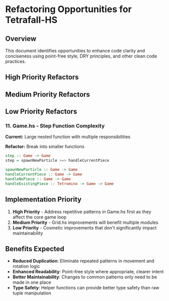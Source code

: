 # Refactoring Opportunities for Tetrafall-HS

## Overview
This document identifies opportunities to enhance code clarity and conciseness using point-free style, DRY principles, and other clean code practices.

## High Priority Refactors







## Medium Priority Refactors



## Low Priority Refactors

### 11. Game.hs - Step Function Complexity
**Current:** Large nested function with multiple responsibilities

**Refactor:** Break into smaller functions
```haskell
step :: Game -> Game
step = spawnNewParticle >=> handleCurrentPiece

spawnNewParticle :: Game -> Game
handleCurrentPiece :: Game -> Game
handleNoPiece :: Game -> Game  
handleExistingPiece :: Tetromino -> Game -> Game
```

## Implementation Priority

1. **High Priority** - Address repetitive patterns in Game.hs first as they affect the core game loop
2. **Medium Priority** - Grid.hs improvements will benefit multiple modules  
3. **Low Priority** - Cosmetic improvements that don't significantly impact maintainability

## Benefits Expected

- **Reduced Duplication**: Eliminate repeated patterns in movement and rotation logic
- **Enhanced Readability**: Point-free style where appropriate, clearer intent
- **Better Maintainability**: Changes to common patterns only need to be made in one place
- **Type Safety**: Helper functions can provide better type safety than raw tuple manipulation